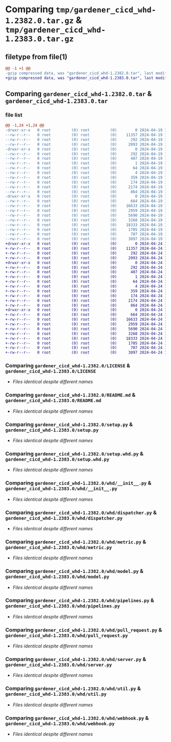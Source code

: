 # Comparing `tmp/gardener_cicd_whd-1.2382.0.tar.gz` & `tmp/gardener_cicd_whd-1.2383.0.tar.gz`

## filetype from file(1)

```diff
@@ -1 +1 @@
-gzip compressed data, was "gardener_cicd_whd-1.2382.0.tar", last modified: Fri Apr 19 14:51:34 2024, max compression
+gzip compressed data, was "gardener_cicd_whd-1.2383.0.tar", last modified: Wed Apr 24 11:09:17 2024, max compression
```

## Comparing `gardener_cicd_whd-1.2382.0.tar` & `gardener_cicd_whd-1.2383.0.tar`

### file list

```diff
@@ -1,24 +1,24 @@
-drwxr-xr-x   0 root         (0) root         (0)        0 2024-04-19 14:51:34.188168 gardener_cicd_whd-1.2382.0/
--rw-r--r--   0 root         (0) root         (0)    11357 2024-04-19 13:05:37.000000 gardener_cicd_whd-1.2382.0/LICENSE
--rw-r--r--   0 root         (0) root         (0)      292 2024-04-19 14:51:34.188168 gardener_cicd_whd-1.2382.0/PKG-INFO
--rw-r--r--   0 root         (0) root         (0)     2093 2024-04-19 13:05:37.000000 gardener_cicd_whd-1.2382.0/README.md
-drwxr-xr-x   0 root         (0) root         (0)        0 2024-04-19 14:51:34.188168 gardener_cicd_whd-1.2382.0/gardener_cicd_whd.egg-info/
--rw-r--r--   0 root         (0) root         (0)      292 2024-04-19 14:51:34.000000 gardener_cicd_whd-1.2382.0/gardener_cicd_whd.egg-info/PKG-INFO
--rw-r--r--   0 root         (0) root         (0)      407 2024-04-19 14:51:34.000000 gardener_cicd_whd-1.2382.0/gardener_cicd_whd.egg-info/SOURCES.txt
--rw-r--r--   0 root         (0) root         (0)        1 2024-04-19 14:51:34.000000 gardener_cicd_whd-1.2382.0/gardener_cicd_whd.egg-info/dependency_links.txt
--rw-r--r--   0 root         (0) root         (0)       64 2024-04-19 14:51:34.000000 gardener_cicd_whd-1.2382.0/gardener_cicd_whd.egg-info/requires.txt
--rw-r--r--   0 root         (0) root         (0)        4 2024-04-19 14:51:34.000000 gardener_cicd_whd-1.2382.0/gardener_cicd_whd.egg-info/top_level.txt
--rw-r--r--   0 root         (0) root         (0)      359 2024-04-19 13:05:37.000000 gardener_cicd_whd-1.2382.0/pyproject.toml
--rw-r--r--   0 root         (0) root         (0)      174 2024-04-19 14:51:34.188168 gardener_cicd_whd-1.2382.0/setup.cfg
--rw-r--r--   0 root         (0) root         (0)     2174 2024-04-19 13:05:37.000000 gardener_cicd_whd-1.2382.0/setup.py
--rw-r--r--   0 root         (0) root         (0)      864 2024-04-19 13:05:37.000000 gardener_cicd_whd-1.2382.0/setup.whd.py
-drwxr-xr-x   0 root         (0) root         (0)        0 2024-04-19 14:51:34.184167 gardener_cicd_whd-1.2382.0/whd/
--rw-r--r--   0 root         (0) root         (0)      664 2024-04-19 13:05:37.000000 gardener_cicd_whd-1.2382.0/whd/__init__.py
--rw-r--r--   0 root         (0) root         (0)    16633 2024-04-19 13:05:37.000000 gardener_cicd_whd-1.2382.0/whd/dispatcher.py
--rw-r--r--   0 root         (0) root         (0)     2959 2024-04-19 13:05:37.000000 gardener_cicd_whd-1.2382.0/whd/metric.py
--rw-r--r--   0 root         (0) root         (0)     5690 2024-04-19 13:05:37.000000 gardener_cicd_whd-1.2382.0/whd/model.py
--rw-r--r--   0 root         (0) root         (0)     3268 2024-04-19 13:05:37.000000 gardener_cicd_whd-1.2382.0/whd/pipelines.py
--rw-r--r--   0 root         (0) root         (0)    18333 2024-04-19 13:05:37.000000 gardener_cicd_whd-1.2382.0/whd/pull_request.py
--rw-r--r--   0 root         (0) root         (0)     1705 2024-04-19 13:05:37.000000 gardener_cicd_whd-1.2382.0/whd/server.py
--rw-r--r--   0 root         (0) root         (0)      707 2024-04-19 13:05:37.000000 gardener_cicd_whd-1.2382.0/whd/util.py
--rw-r--r--   0 root         (0) root         (0)     3097 2024-04-19 13:05:37.000000 gardener_cicd_whd-1.2382.0/whd/webhook.py
+drwxr-xr-x   0 root         (0) root         (0)        0 2024-04-24 11:09:17.933870 gardener_cicd_whd-1.2383.0/
+-rw-r--r--   0 root         (0) root         (0)    11357 2024-04-24 11:08:33.000000 gardener_cicd_whd-1.2383.0/LICENSE
+-rw-r--r--   0 root         (0) root         (0)      292 2024-04-24 11:09:17.933870 gardener_cicd_whd-1.2383.0/PKG-INFO
+-rw-r--r--   0 root         (0) root         (0)     2093 2024-04-24 11:08:33.000000 gardener_cicd_whd-1.2383.0/README.md
+drwxr-xr-x   0 root         (0) root         (0)        0 2024-04-24 11:09:17.933870 gardener_cicd_whd-1.2383.0/gardener_cicd_whd.egg-info/
+-rw-r--r--   0 root         (0) root         (0)      292 2024-04-24 11:09:17.000000 gardener_cicd_whd-1.2383.0/gardener_cicd_whd.egg-info/PKG-INFO
+-rw-r--r--   0 root         (0) root         (0)      407 2024-04-24 11:09:17.000000 gardener_cicd_whd-1.2383.0/gardener_cicd_whd.egg-info/SOURCES.txt
+-rw-r--r--   0 root         (0) root         (0)        1 2024-04-24 11:09:17.000000 gardener_cicd_whd-1.2383.0/gardener_cicd_whd.egg-info/dependency_links.txt
+-rw-r--r--   0 root         (0) root         (0)       64 2024-04-24 11:09:17.000000 gardener_cicd_whd-1.2383.0/gardener_cicd_whd.egg-info/requires.txt
+-rw-r--r--   0 root         (0) root         (0)        4 2024-04-24 11:09:17.000000 gardener_cicd_whd-1.2383.0/gardener_cicd_whd.egg-info/top_level.txt
+-rw-r--r--   0 root         (0) root         (0)      359 2024-04-24 11:08:33.000000 gardener_cicd_whd-1.2383.0/pyproject.toml
+-rw-r--r--   0 root         (0) root         (0)      174 2024-04-24 11:09:17.937870 gardener_cicd_whd-1.2383.0/setup.cfg
+-rw-r--r--   0 root         (0) root         (0)     2174 2024-04-24 11:08:33.000000 gardener_cicd_whd-1.2383.0/setup.py
+-rw-r--r--   0 root         (0) root         (0)      864 2024-04-24 11:08:33.000000 gardener_cicd_whd-1.2383.0/setup.whd.py
+drwxr-xr-x   0 root         (0) root         (0)        0 2024-04-24 11:09:17.933870 gardener_cicd_whd-1.2383.0/whd/
+-rw-r--r--   0 root         (0) root         (0)      664 2024-04-24 11:08:33.000000 gardener_cicd_whd-1.2383.0/whd/__init__.py
+-rw-r--r--   0 root         (0) root         (0)    16633 2024-04-24 11:08:33.000000 gardener_cicd_whd-1.2383.0/whd/dispatcher.py
+-rw-r--r--   0 root         (0) root         (0)     2959 2024-04-24 11:08:33.000000 gardener_cicd_whd-1.2383.0/whd/metric.py
+-rw-r--r--   0 root         (0) root         (0)     5690 2024-04-24 11:08:33.000000 gardener_cicd_whd-1.2383.0/whd/model.py
+-rw-r--r--   0 root         (0) root         (0)     3268 2024-04-24 11:08:33.000000 gardener_cicd_whd-1.2383.0/whd/pipelines.py
+-rw-r--r--   0 root         (0) root         (0)    18333 2024-04-24 11:08:33.000000 gardener_cicd_whd-1.2383.0/whd/pull_request.py
+-rw-r--r--   0 root         (0) root         (0)     1705 2024-04-24 11:08:33.000000 gardener_cicd_whd-1.2383.0/whd/server.py
+-rw-r--r--   0 root         (0) root         (0)      707 2024-04-24 11:08:33.000000 gardener_cicd_whd-1.2383.0/whd/util.py
+-rw-r--r--   0 root         (0) root         (0)     3097 2024-04-24 11:08:33.000000 gardener_cicd_whd-1.2383.0/whd/webhook.py
```

### Comparing `gardener_cicd_whd-1.2382.0/LICENSE` & `gardener_cicd_whd-1.2383.0/LICENSE`

 * *Files identical despite different names*

### Comparing `gardener_cicd_whd-1.2382.0/README.md` & `gardener_cicd_whd-1.2383.0/README.md`

 * *Files identical despite different names*

### Comparing `gardener_cicd_whd-1.2382.0/setup.py` & `gardener_cicd_whd-1.2383.0/setup.py`

 * *Files identical despite different names*

### Comparing `gardener_cicd_whd-1.2382.0/setup.whd.py` & `gardener_cicd_whd-1.2383.0/setup.whd.py`

 * *Files identical despite different names*

### Comparing `gardener_cicd_whd-1.2382.0/whd/__init__.py` & `gardener_cicd_whd-1.2383.0/whd/__init__.py`

 * *Files identical despite different names*

### Comparing `gardener_cicd_whd-1.2382.0/whd/dispatcher.py` & `gardener_cicd_whd-1.2383.0/whd/dispatcher.py`

 * *Files identical despite different names*

### Comparing `gardener_cicd_whd-1.2382.0/whd/metric.py` & `gardener_cicd_whd-1.2383.0/whd/metric.py`

 * *Files identical despite different names*

### Comparing `gardener_cicd_whd-1.2382.0/whd/model.py` & `gardener_cicd_whd-1.2383.0/whd/model.py`

 * *Files identical despite different names*

### Comparing `gardener_cicd_whd-1.2382.0/whd/pipelines.py` & `gardener_cicd_whd-1.2383.0/whd/pipelines.py`

 * *Files identical despite different names*

### Comparing `gardener_cicd_whd-1.2382.0/whd/pull_request.py` & `gardener_cicd_whd-1.2383.0/whd/pull_request.py`

 * *Files identical despite different names*

### Comparing `gardener_cicd_whd-1.2382.0/whd/server.py` & `gardener_cicd_whd-1.2383.0/whd/server.py`

 * *Files identical despite different names*

### Comparing `gardener_cicd_whd-1.2382.0/whd/util.py` & `gardener_cicd_whd-1.2383.0/whd/util.py`

 * *Files identical despite different names*

### Comparing `gardener_cicd_whd-1.2382.0/whd/webhook.py` & `gardener_cicd_whd-1.2383.0/whd/webhook.py`

 * *Files identical despite different names*

